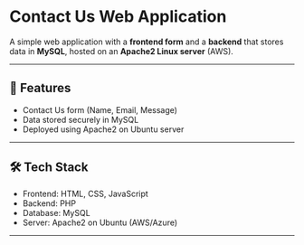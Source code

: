 # Contact Us Web Application

A simple web application with a **frontend form** and a **backend** that stores data in **MySQL**, hosted on an **Apache2 Linux server** (AWS).

---

## 🚀 Features
- Contact Us form (Name, Email, Message)
- Data stored securely in MySQL
- Deployed using Apache2 on Ubuntu server

---

## 🛠️ Tech Stack
- Frontend: HTML, CSS, JavaScript
- Backend: PHP
- Database: MySQL
- Server: Apache2 on Ubuntu (AWS/Azure)

---


